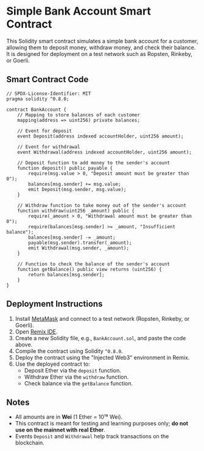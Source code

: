 
# Simple Bank Account Smart Contract

This Solidity smart contract simulates a simple bank account for a customer, allowing them to deposit money, withdraw money, and check their balance. It is designed for deployment on a test network such as Ropsten, Rinkeby, or Goerli.

## Smart Contract Code

```solidity
// SPDX-License-Identifier: MIT
pragma solidity ^0.8.0;

contract BankAccount {
    // Mapping to store balances of each customer
    mapping(address => uint256) private balances;

    // Event for deposit
    event Deposit(address indexed accountHolder, uint256 amount);

    // Event for withdrawal
    event Withdrawal(address indexed accountHolder, uint256 amount);

    // Deposit function to add money to the sender's account
    function deposit() public payable {
        require(msg.value > 0, "Deposit amount must be greater than 0");
        balances[msg.sender] += msg.value;
        emit Deposit(msg.sender, msg.value);
    }

    // Withdraw function to take money out of the sender's account
    function withdraw(uint256 _amount) public {
        require(_amount > 0, "Withdrawal amount must be greater than 0");
        require(balances[msg.sender] >= _amount, "Insufficient balance");
        balances[msg.sender] -= _amount;
        payable(msg.sender).transfer(_amount);
        emit Withdrawal(msg.sender, _amount);
    }

    // Function to check the balance of the sender's account
    function getBalance() public view returns (uint256) {
        return balances[msg.sender];
    }
}
```

## Deployment Instructions

1. Install [MetaMask](https://metamask.io/) and connect to a test network (Ropsten, Rinkeby, or Goerli).
2. Open [Remix IDE](https://remix.ethereum.org/).
3. Create a new Solidity file, e.g., `BankAccount.sol`, and paste the code above.
4. Compile the contract using Solidity `^0.8.0`.
5. Deploy the contract using the "Injected Web3" environment in Remix.
6. Use the deployed contract to:
   - Deposit Ether via the `deposit` function.
   - Withdraw Ether via the `withdraw` function.
   - Check balance via the `getBalance` function.

## Notes

- All amounts are in **Wei** (1 Ether = 10¹⁸ Wei).  
- This contract is meant for testing and learning purposes only; **do not use on the mainnet with real Ether**.  
- Events `Deposit` and `Withdrawal` help track transactions on the blockchain.
